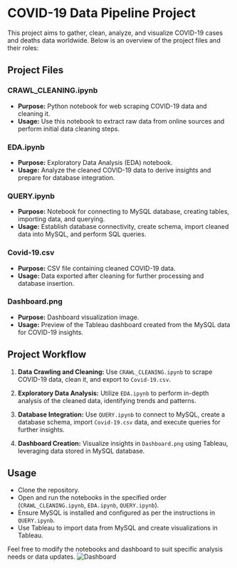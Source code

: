 # COVID-19 Data Pipeline Project

This project aims to gather, clean, analyze, and visualize COVID-19 cases and deaths data worldwide. Below is an overview of the project files and their roles:

## Project Files

### CRAWL_CLEANING.ipynb

- **Purpose:** Python notebook for web scraping COVID-19 data and cleaning it.
- **Usage:** Use this notebook to extract raw data from online sources and perform initial data cleaning steps.

### EDA.ipynb

- **Purpose:** Exploratory Data Analysis (EDA) notebook.
- **Usage:** Analyze the cleaned COVID-19 data to derive insights and prepare for database integration.

### QUERY.ipynb

- **Purpose:** Notebook for connecting to MySQL database, creating tables, importing data, and querying.
- **Usage:** Establish database connectivity, create schema, import cleaned data into MySQL, and perform SQL queries.

### Covid-19.csv

- **Purpose:** CSV file containing cleaned COVID-19 data.
- **Usage:** Data exported after cleaning for further processing and database insertion.

### Dashboard.png

- **Purpose:** Dashboard visualization image.
- **Usage:** Preview of the Tableau dashboard created from the MySQL data for COVID-19 insights.

## Project Workflow

1. **Data Crawling and Cleaning:** Use `CRAWL_CLEANING.ipynb` to scrape COVID-19 data, clean it, and export to `Covid-19.csv`.
   
2. **Exploratory Data Analysis:** Utilize `EDA.ipynb` to perform in-depth analysis of the cleaned data, identifying trends and patterns.

3. **Database Integration:** Use `QUERY.ipynb` to connect to MySQL, create a database schema, import `Covid-19.csv` data, and execute queries for further insights.

4. **Dashboard Creation:** Visualize insights in `Dashboard.png` using Tableau, leveraging data stored in MySQL database.

## Usage

- Clone the repository.
- Open and run the notebooks in the specified order (`CRAWL_CLEANING.ipynb`, `EDA.ipynb`, `QUERY.ipynb`).
- Ensure MySQL is installed and configured as per the instructions in `QUERY.ipynb`.
- Use Tableau to import data from MySQL and create visualizations in Tableau.

Feel free to modify the notebooks and dashboard to suit specific analysis needs or data updates.
![Dashboard](https://github.com/user-attachments/assets/ff5fd249-6590-4fe1-8de9-0789fe651477)
